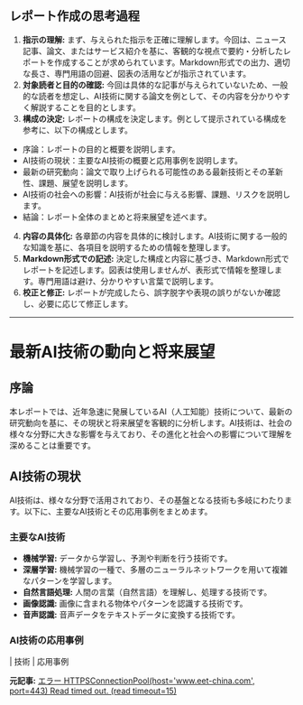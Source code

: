 ## レポート作成の思考過程

1. **指示の理解:** まず、与えられた指示を正確に理解します。今回は、ニュース記事、論文、またはサービス紹介を基に、客観的な視点で要約・分析したレポートを作成することが求められています。Markdown形式での出力、適切な長さ、専門用語の回避、図表の活用などが指示されています。
2. **対象読者と目的の確認:** 今回は具体的な記事が与えられていないため、一般的な読者を想定し、AI技術に関する論文を例として、その内容を分かりやすく解説することを目的とします。
3. **構成の決定:** レポートの構成を決定します。例として提示されている構成を参考に、以下の構成とします。
 * 序論：レポートの目的と概要を説明します。
 * AI技術の現状：主要なAI技術の概要と応用事例を説明します。
 * 最新の研究動向：論文で取り上げられる可能性のある最新技術とその革新性、課題、展望を説明します。
 * AI技術の社会への影響：AI技術が社会に与える影響、課題、リスクを説明します。
 * 結論：レポート全体のまとめと将来展望を述べます。
4. **内容の具体化:** 各章節の内容を具体的に検討します。AI技術に関する一般的な知識を基に、各項目を説明するための情報を整理します。
5. **Markdown形式での記述:** 決定した構成と内容に基づき、Markdown形式でレポートを記述します。図表は使用しませんが、表形式で情報を整理します。専門用語は避け、分かりやすい言葉で説明します。
6. **校正と修正:** レポートが完成したら、誤字脱字や表現の誤りがないか確認し、必要に応じて修正します。

---

# 最新AI技術の動向と将来展望

## 序論

本レポートでは、近年急速に発展しているAI（人工知能）技術について、最新の研究動向を基に、その現状と将来展望を客観的に分析します。AI技術は、社会の様々な分野に大きな影響を与えており、その進化と社会への影響について理解を深めることは重要です。

## AI技術の現状

AI技術は、様々な分野で活用されており、その基盤となる技術も多岐にわたります。以下に、主要なAI技術とその応用事例をまとめます。

### 主要なAI技術

* **機械学習:** データから学習し、予測や判断を行う技術です。
* **深層学習:** 機械学習の一種で、多層のニューラルネットワークを用いて複雑なパターンを学習します。
* **自然言語処理:** 人間の言葉（自然言語）を理解し、処理する技術です。
* **画像認識:** 画像に含まれる物体やパターンを認識する技術です。
* **音声認識:** 音声データをテキストデータに変換する技術です。

### AI技術の応用事例

| 技術 | 応用事例 

**元記事:** [エラー HTTPSConnectionPool(host='www.eet-china.com', port=443) Read timed out. (read timeout=15)](https://www.eet-china.com/mp/a391155.html)